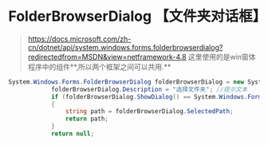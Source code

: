 # FolderBrowserDialog 【文件夹对话框】

> https://docs.microsoft.com/zh-cn/dotnet/api/system.windows.forms.folderbrowserdialog?redirectedfrom=MSDN&view=netframework-4.8 这里使用的是win窗体程序中的组件**,所以两个框架之间可以共用.**

```csharp
System.Windows.Forms.FolderBrowserDialog folderBrowserDialog = new System.Windows.Forms.FolderBrowserDialog();
            folderBrowserDialog.Description = "选择文件夹"; //提示文本
            if (folderBrowserDialog.ShowDialog() == System.Windows.Forms.DialogResult.OK)
            {
                string path = folderBrowserDialog.SelectedPath;
                return path;
            }
            return null;
```

